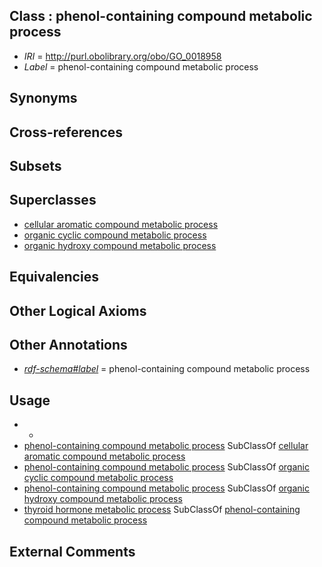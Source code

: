 
## Class : phenol-containing compound metabolic process

 * *IRI* = http://purl.obolibrary.org/obo/GO_0018958
 * *Label* = phenol-containing compound metabolic process

## Synonyms


## Cross-references


## Subsets


## Superclasses

 * [cellular aromatic compound metabolic process](../../GO/25/GO_0006725.md)
 * [organic cyclic compound metabolic process](../../GO/60/GO_1901360.md)
 * [organic hydroxy compound metabolic process](../../GO/15/GO_1901615.md)

## Equivalencies


## Other Logical Axioms


## Other Annotations

 * *[rdf-schema#label](../../el/rdf-schema#label.md)* = phenol-containing compound metabolic process

## Usage

 * -
 * [phenol-containing compound metabolic process](../../GO/58/GO_0018958.md) SubClassOf [cellular aromatic compound metabolic process](../../GO/25/GO_0006725.md)
 * [phenol-containing compound metabolic process](../../GO/58/GO_0018958.md) SubClassOf [organic cyclic compound metabolic process](../../GO/60/GO_1901360.md)
 * [phenol-containing compound metabolic process](../../GO/58/GO_0018958.md) SubClassOf [organic hydroxy compound metabolic process](../../GO/15/GO_1901615.md)
 * [thyroid hormone metabolic process](../../GO/03/GO_0042403.md) SubClassOf [phenol-containing compound metabolic process](../../GO/58/GO_0018958.md)

## External Comments

